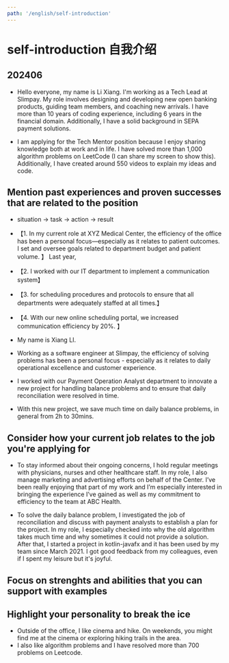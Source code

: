 ```yaml
---
path: '/english/self-introduction'
---
```


# self-introduction 自我介绍

## 202406

- Hello everyone, my name is Li Xiang. I'm working as a Tech Lead at Slimpay. My role involves designing and developing new open banking products, guiding team members, and coaching new arrivals. I have more than 10 years of coding experience, including 6 years in the financial domain. Additionally, I have a solid background in SEPA payment solutions.

- I am applying for the Tech Mentor position because I enjoy sharing knowledge both at work and in life. I have solved more than 1,000 algorithm problems on LeetCode (I can share my screen to show this). Additionally, I have created around 550 videos to explain my ideas and code.


## Mention past experiences and proven successes that are related to the position

- situation -> task -> action -> result
- 【1. In my current role at XYZ Medical Center, the efficiency of the office has been a personal focus—especially as it relates to patient outcomes. I set and oversee goals related to department budget and patient volume. 】 Last year,
- 【2. I worked with our IT department to implement a communication system】
- 【3. for scheduling procedures and protocols to ensure that all departments were adequately staffed at all times.】
- 【4. With our new online scheduling portal, we increased communication efficiency by 20%. 】

- My name is Xiang LI.
- Working as a software engineer at Slimpay, the efficiency of solving problems has been a personal focus - especially as it relates to daily operational excellence and customer experience.
- I worked with our Payment Operation Analyst department to innovate a new project for handling balance problems and to ensure that daily reconciliation were resolved in time.
- With this new project, we save much time on daily balance problems, in general from 2h to 30mins.

## Consider how your current job relates to the job you're applying for

- To stay informed about their ongoing concerns, I hold regular meetings with physicians, nurses and other healthcare staff. In my role, I also manage marketing and advertising efforts on behalf of the Center. I’ve been really enjoying that part of my work and I’m especially interested in bringing the experience I’ve gained as well as my commitment to efficiency to the team at ABC Health.

- To solve the daily balance problem, I investigated the job of reconciliation and discuss with payment analysts to establish a plan for the project. In my role, I especially checked into why the old algorithm takes much time and why sometimes it could not provide a solution. After that, I started a project in kotlin-javafx and it has been used by my team since March 2021. I got good feedback from my colleagues, even if I spent my leisure but it's joyful.

## Focus on strenghts and abilities that you can support with examples

## Highlight your personality to break the ice

- Outside of the office, I like cinema and hike. On weekends, you might find me at the cinema or exploring hiking trails in the area.
- I also like algorithm problems and I have resolved more than 700 problems on Leetcode.